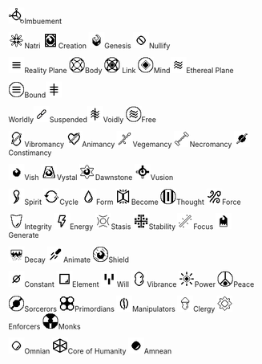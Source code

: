 <img src="https://lh6.googleusercontent.com/H9KRtlIY9T9EMm-IhHSlgNWm6_kuOXM7CvoN7VJ5LkskNRj_iCz8GujY5hVpZqdGl8AtsKDkfAjGK58NRChuKbUIjFSiwjBBHZVZJx70kHz3MCdd4XLYXR83DJ5K8DpP8_MsIRzO" title="" alt="" width="627">

![test](images\imbuement.png)Imbuement

 ![](images\natri.png)Natri ![](images\creation.png)Creation ![](images\genesis.png)Genesis ![](images\nullifcation.png)Nullify

![](images\realityplane.png)Reality Plane ![](images\body.png)Body ![](images\mind.png) Link ![](images\link.png)Mind![](images\etherealplane.png)Ethereal Plane

![](images\descended.png)Bound![](images\bound.png)

Worldly![](images\suspended.png)Suspended![](images\free.png)Voidly ![](images\ascended.png)Free

![](images\vibromancy.png)Vibromancy ![](images\animancy.png)Animancy ![](images\vegemancy.png)Vegemancy ![](images\necromancy.png)Necromancy ![](images\constimancy.png)Constimancy

![](images\Vish.png)Vish ![](images\vystal.png)Vystal ![](images\vishrune.png)Dawnstone ![](images\vusion.png)Vusion

![](images\spirit.png)Spirit ![](images\cycle.png)Cycle ![](images\phase.png)Form ![](images\become.png)Become ![](images\thought.png)Thought ![](images\force.png)Force

![](images\integrity.png)Integrity ![](images\energy.png)Energy ![](images\stasis.png)Stasis ![](images\stability.png)Stability ![](images\focus.png)Focus ![](images\generate.png)Generate

![](images\decay.png)Decay ![](images\animation.png)Animate ![](images\shield.png)Shield

![](images\constant.png)Constant ![](images\element.png)Element ![](images\will.png)Will ![](images\vibrance.png)Vibrance ![](images\power.png)Power ![](images\peace.png)Peace

![](images\sorcerors.png)Sorcerors ![](images\primordians.png)Primordians ![](images\manipulators.png)Manipulators ![](images\clergy.png)Clergy ![](images\enforcers.png)Enforcers ![](images\monks.png)Monks

![](images\omni.png)Omnian ![](images\coreofhumanity.png)Core of Humanity ![](images\amne.png)Amnean

<img title="" src="https://lh4.googleusercontent.com/PgToylht5QGbDtgrRW4TcZyTgkhyP81K90KOy9-L4CEgBgybDLDaoaM_SiEZ7y4Zt_Hsau1lLVcPC009NS8GDB95bCxlDMPdKrmVSNtcrP8_CZMrvEu_9H2cegAAIPZdgFPVJ0Ae" alt="" width="261">
